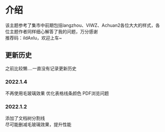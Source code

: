 # 介绍
该主题参考了集市中前期包括langzhou、VIWZ、Achuan2各位大大的样式，各位主题作者同样细心解答了我的问题，万分感谢<br>
推荐码：ildAxIu，欢迎上车~

## 更新历史
之前比较懒....一直没有记录更新历史
### 2022.1.4
不再使用毛玻璃效果
优化表格线条颜色
PDF浏览问题

### 2022.1.2
添加了文档树分割线<br>
尽可能删减毛玻璃效果，提升性能

